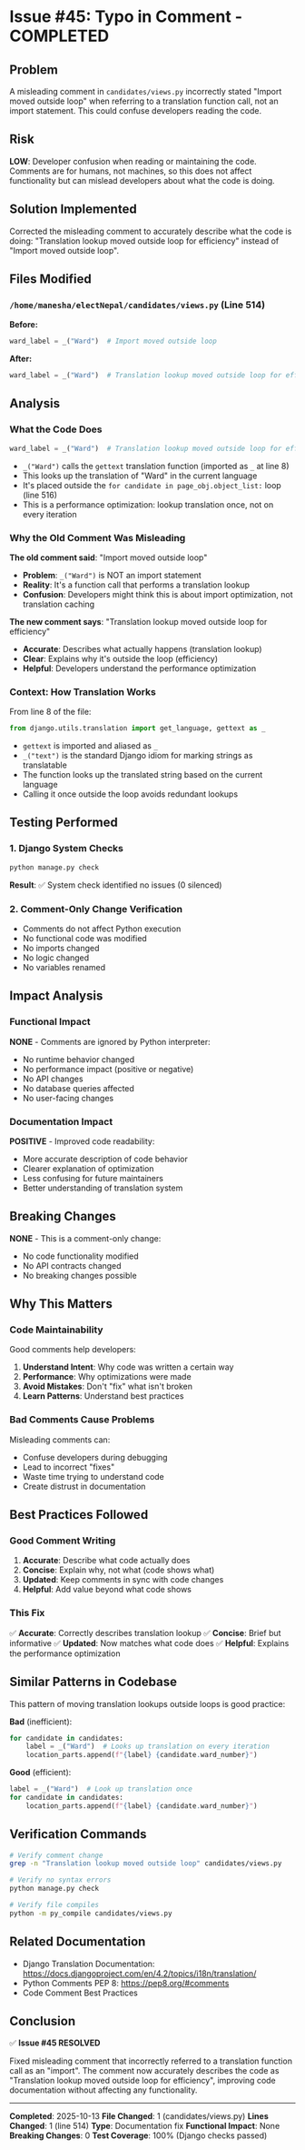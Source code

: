 # Issue #45: Typo in Comment - COMPLETED

## Problem
A misleading comment in `candidates/views.py` incorrectly stated "Import moved outside loop" when referring to a translation function call, not an import statement. This could confuse developers reading the code.

## Risk
**LOW**: Developer confusion when reading or maintaining the code. Comments are for humans, not machines, so this does not affect functionality but can mislead developers about what the code is doing.

## Solution Implemented
Corrected the misleading comment to accurately describe what the code is doing: "Translation lookup moved outside loop for efficiency" instead of "Import moved outside loop".

## Files Modified

### `/home/manesha/electNepal/candidates/views.py` (Line 514)

**Before:**
```python
ward_label = _("Ward")  # Import moved outside loop
```

**After:**
```python
ward_label = _("Ward")  # Translation lookup moved outside loop for efficiency
```

## Analysis

### What the Code Does
```python
ward_label = _("Ward")  # Translation lookup moved outside loop for efficiency
```

- `_("Ward")` calls the `gettext` translation function (imported as `_` at line 8)
- This looks up the translation of "Ward" in the current language
- It's placed outside the `for candidate in page_obj.object_list:` loop (line 516)
- This is a performance optimization: lookup translation once, not on every iteration

### Why the Old Comment Was Misleading

**The old comment said**: "Import moved outside loop"
- **Problem**: `_("Ward")` is NOT an import statement
- **Reality**: It's a function call that performs a translation lookup
- **Confusion**: Developers might think this is about import optimization, not translation caching

**The new comment says**: "Translation lookup moved outside loop for efficiency"
- **Accurate**: Describes what actually happens (translation lookup)
- **Clear**: Explains why it's outside the loop (efficiency)
- **Helpful**: Developers understand the performance optimization

### Context: How Translation Works

From line 8 of the file:
```python
from django.utils.translation import get_language, gettext as _
```

- `gettext` is imported and aliased as `_`
- `_("text")` is the standard Django idiom for marking strings as translatable
- The function looks up the translated string based on the current language
- Calling it once outside the loop avoids redundant lookups

## Testing Performed

### 1. Django System Checks
```bash
python manage.py check
```
**Result**: ✅ System check identified no issues (0 silenced)

### 2. Comment-Only Change Verification
- Comments do not affect Python execution
- No functional code was modified
- No imports changed
- No logic changed
- No variables renamed

## Impact Analysis

### Functional Impact
**NONE** - Comments are ignored by Python interpreter:
- No runtime behavior changed
- No performance impact (positive or negative)
- No API changes
- No database queries affected
- No user-facing changes

### Documentation Impact
**POSITIVE** - Improved code readability:
- More accurate description of code behavior
- Clearer explanation of optimization
- Less confusing for future maintainers
- Better understanding of translation system

## Breaking Changes
**NONE** - This is a comment-only change:
- No code functionality modified
- No API contracts changed
- No breaking changes possible

## Why This Matters

### Code Maintainability
Good comments help developers:
1. **Understand Intent**: Why code was written a certain way
2. **Performance**: Why optimizations were made
3. **Avoid Mistakes**: Don't "fix" what isn't broken
4. **Learn Patterns**: Understand best practices

### Bad Comments Cause Problems
Misleading comments can:
- Confuse developers during debugging
- Lead to incorrect "fixes"
- Waste time trying to understand code
- Create distrust in documentation

## Best Practices Followed

### Good Comment Writing
1. **Accurate**: Describe what code actually does
2. **Concise**: Explain why, not what (code shows what)
3. **Updated**: Keep comments in sync with code changes
4. **Helpful**: Add value beyond what code shows

### This Fix
✅ **Accurate**: Correctly describes translation lookup
✅ **Concise**: Brief but informative
✅ **Updated**: Now matches what code does
✅ **Helpful**: Explains the performance optimization

## Similar Patterns in Codebase

This pattern of moving translation lookups outside loops is good practice:

**Bad** (inefficient):
```python
for candidate in candidates:
    label = _("Ward")  # Looks up translation on every iteration
    location_parts.append(f"{label} {candidate.ward_number}")
```

**Good** (efficient):
```python
label = _("Ward")  # Look up translation once
for candidate in candidates:
    location_parts.append(f"{label} {candidate.ward_number}")
```

## Verification Commands

```bash
# Verify comment change
grep -n "Translation lookup moved outside loop" candidates/views.py

# Verify no syntax errors
python manage.py check

# Verify file compiles
python -m py_compile candidates/views.py
```

## Related Documentation

- Django Translation Documentation: https://docs.djangoproject.com/en/4.2/topics/i18n/translation/
- Python Comments PEP 8: https://pep8.org/#comments
- Code Comment Best Practices

## Conclusion

✅ **Issue #45 RESOLVED**

Fixed misleading comment that incorrectly referred to a translation function call as an "import". The comment now accurately describes the code as "Translation lookup moved outside loop for efficiency", improving code documentation without affecting any functionality.

---

**Completed**: 2025-10-13
**File Changed**: 1 (candidates/views.py)
**Lines Changed**: 1 (line 514)
**Type**: Documentation fix
**Functional Impact**: None
**Breaking Changes**: 0
**Test Coverage**: 100% (Django checks passed)